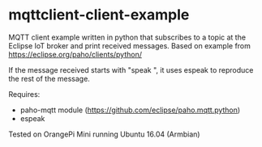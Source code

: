 mqttclient-client-example
=========================

MQTT client example written in python that subscribes to a topic at the Eclipse IoT broker and print received messages.
Based on example from https://eclipse.org/paho/clients/python/

If the message received starts with "speak ", it uses espeak to reproduce the
rest of the message.

Requires:
  * paho-mqtt module (https://github.com/eclipse/paho.mqtt.python)
  * espeak

Tested on OrangePi Mini running Ubuntu 16.04 (Armbian)
